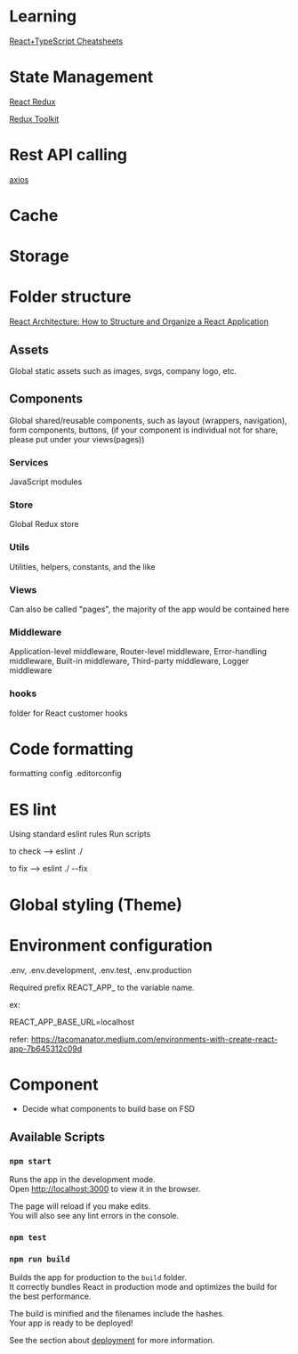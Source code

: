 # Learning

[React+TypeScript Cheatsheets](https://github.com/typescript-cheatsheets/react)

# State Management

[React Redux](https://react-redux.js.org/introduction/getting-started)

[Redux Toolkit](https://redux-toolkit.js.org/)

# Rest API calling

[axios](https://github.com/axios/axios)

# Cache

# Storage

# Folder structure

[React Architecture: How to Structure and Organize a React Application](https://www.taniarascia.com/react-architecture-directory-structure/)

## Assets

Global static assets such as images, svgs, company logo, etc.

## Components

Global shared/reusable components, such as layout (wrappers, navigation), form components, buttons, (if your component
is individual not for share, please put under your views(pages))

### Services

JavaScript modules

### Store

Global Redux store

### Utils

Utilities, helpers, constants, and the like

### Views

Can also be called "pages", the majority of the app would be contained here

### Middleware

Application-level middleware, Router-level middleware, Error-handling middleware, Built-in middleware, Third-party
middleware, Logger middleware

### hooks

folder for React customer hooks

# Code formatting

formatting config .editorconfig

# ES lint

Using standard eslint rules Run scripts

to check --> eslint ./

to fix --> eslint ./ --fix

# Global styling (Theme)

# Environment configuration
.env, .env.development, .env.test, .env.production

Required prefix REACT_APP_ to the variable name.

ex:

REACT_APP_BASE_URL=localhost


refer: https://tacomanator.medium.com/environments-with-create-react-app-7b645312c09d
# Component

- Decide what components to build base on FSD

## Available Scripts

### `npm start`

Runs the app in the development mode.\
Open [http://localhost:3000](http://localhost:3000) to view it in the browser.

The page will reload if you make edits.\
You will also see any lint errors in the console.

### `npm test`

### `npm run build`

Builds the app for production to the `build` folder.\
It correctly bundles React in production mode and optimizes the build for the best performance.

The build is minified and the filenames include the hashes.\
Your app is ready to be deployed!

See the section about [deployment](https://facebook.github.io/create-react-app/docs/deployment) for more information.
